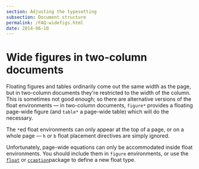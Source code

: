 ```yaml
---
section: Adjusting the typesetting
subsection: Document structure
permalink: /FAQ-widefigs.html
date: 2014-06-10
---
```


# Wide figures in two-column documents

Floating figures and tables ordinarily come out the same width as the
page, but in two-column documents they're restricted to the width of
the column.  This is sometimes not good enough; so there are alternative
versions of the float environments&nbsp;&mdash; in two-column documents,
`figure*` provides a floating page-wide figure (and `table*` a
page-wide table) which will do the necessary.

The `*`ed float environments can only appear at the top of a page,
or on a whole page&nbsp;&mdash; `h` or `b` float placement directives are
simply ignored.

Unfortunately, page-wide equations can only be accommodated inside
float environments.  You should include them in `figure` environments,
or use the [`float`](https://ctan.org/pkg/float) or [`ccaption`](https://ctan.org/pkg/ccaption)package to define a
new float type. 

